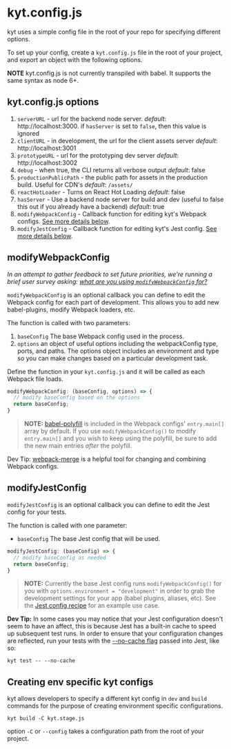 # kyt.config.js

kyt uses a simple config file in the root of your repo for specifying different options.

To set up your config, create a `kyt.config.js` file in the root of your project,
and export an object with the following options.

**NOTE** kyt.config.js is not currently transpiled with babel. It supports the same syntax as node 6+.

## kyt.config.js options

 1. `serverURL` - url for the backend node server. *default*: http://localhost:3000. if `hasServer` is set to `false`, then this value is ignored
 2. `clientURL` - in development, the url for the client assets server *default*: http://localhost:3001
 3. `prototypeURL` - url for the prototyping dev server *default*: http://localhost:3002
 4. `debug` - when true, the CLI returns all verbose output *default*: false
 5. `productionPublicPath` - the public path for assets in the production build. Useful for CDN's *default*: `/assets/`
 6. `reactHotLoader` - Turns on React Hot Loading *default*: false
 7. `hasServer` - Use a backend node server for build and dev (useful to false this out if you already have a backend) *default*: true
 8. `modifyWebpackConfig` - Callback function for editing kyt's Webpack configs. [See more details below](#modifyWebpackConfig).
 9. `modifyJestConfig` - Callback function for editing kyt's Jest config. [See more details below](#modifyJestConfig).


## modifyWebpackConfig

_In an attempt to gather feedback to set future priorities, we're running a brief user survey asking: [what are you using `modifyWebpackConfig` for?](https://github.com/NYTimes/kyt/issues/432)_

`modifyWebpackConfig` is an optional callback you can define to edit the Webpack config for each part of development.
This allows you to add new babel-plugins, modify Webpack loaders, etc.

The function is called with two parameters:
1. `baseConfig` The base Webpack config used in the process.
2. `options` an object of useful options including the webpackConfig type, ports, and paths. The options object includes an environment and type so you can make changes based on a particular development task.

Define the function in your `kyt.config.js` and it will be called as each Webpack file loads.

```javascript
modifyWebpackConfig: (baseConfig, options) => {
  // modify baseConfig based on the options
  return baseConfig;
}
```

> **NOTE:** [babel-polyfill](https://babeljs.io/docs/usage/polyfill/) is included in the Webpack configs' `entry.main[]` array by default. If you use `modifyWebpackConfig()` to modify `entry.main[]` and you wish to keep using the polyfill, be sure to add the new main entries _after_ the polyfill.

Dev Tip:
[webpack-merge](https://github.com/survivejs/webpack-merge) is a helpful tool for changing and combining Webpack configs.

## modifyJestConfig
`modifyJestConfig` is an optional callback you can define to edit the Jest config for your tests.

The function is called with one parameter:

- `baseConfig` The base Jest config that will be used.


```javascript
modifyJestConfig: (baseConfig) => {
  // modify baseConfig as needed
  return baseConfig;
}
```

> **NOTE:** Currently the base Jest config runs `modifyWebpackConfig()` for you with `options.environment = "development"` in order to grab the development settings for your app (babel plugins, aliases, etc). See the [Jest config recipe](/docs/Recipes.md) for an example use case.

**Dev Tip:**
In some cases you may notice that your Jest configuration doesn't seem to have an affect, this is because Jest has a built-in cache to speed up subsequent test runs. In order to ensure that your configuration changes are reflected, run your tests with the [--no-cache flag](http://facebook.github.io/jest/docs/troubleshooting.html#caching-issues) passed into Jest, like so:

```
kyt test -- --no-cache
```

## Creating env specific kyt configs
kyt allows developers to specify a different kyt config in `dev` and `build` commands for the purpose of creating environment specific configurations.
```
kyt build -C kyt.stage.js
```
option `-C` or `--config` takes a configuration path from the root of your project.
